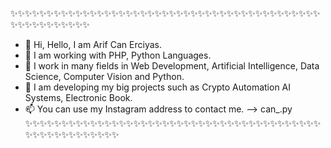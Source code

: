 ✨✨✨✨✨✨✨✨✨✨✨✨✨✨✨✨✨✨✨✨✨✨✨✨✨✨✨✨✨✨✨✨✨✨✨✨✨✨✨✨✨✨✨✨✨✨✨✨✨✨✨✨✨✨
- 👋 Hi, Hello, I am Arif Can Erciyas.
- 👀 I am working with PHP, Python Languages.
- 🌱 I work in many fields in Web Development, Artificial Intelligence, Data Science, Computer Vision and Python.
- 💞️ I am developing my big projects such as Crypto Automation AI Systems, Electronic Book.
- 📫 You can use my Instagram address to contact me. --> can_.py
✨✨✨✨✨✨✨✨✨✨✨✨✨✨✨✨✨✨✨✨✨✨✨✨✨✨✨✨✨✨✨✨✨✨✨✨✨✨✨✨✨✨✨✨✨✨✨✨✨✨✨✨✨✨

